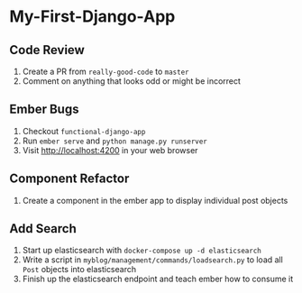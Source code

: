 # My-First-Django-App

## Code Review
1. Create a PR from `really-good-code` to `master`
2. Comment on anything that looks odd or might be incorrect

## Ember Bugs
1. Checkout `functional-django-app`
2. Run `ember serve` and `python manage.py runserver`
3. Visit [http://localhost:4200](http://localhost:4200) in your web browser

## Component Refactor
1. Create a component in the ember app to display individual post objects

## Add Search
1. Start up elasticsearch with `docker-compose up -d elasticsearch`
2. Write a script in `myblog/management/commands/loadsearch.py` to load all `Post` objects into elasticsearch
3. Finish up the elasticsearch endpoint and teach ember how to consume it
